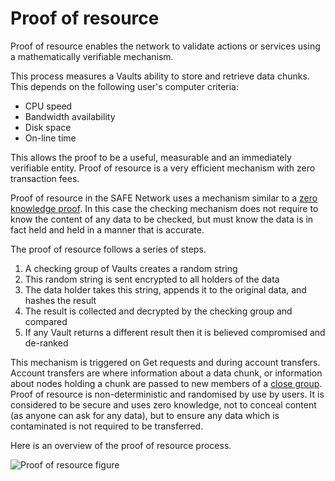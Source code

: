 # Proof of resource
Proof of resource enables the network to validate actions or services using a mathematically verifiable mechanism.

This process measures a Vaults ability to store and retrieve data chunks. This depends on the following user's computer criteria:

* CPU speed
* Bandwidth availability
* Disk space
* On-line time

This allows the proof to be a useful, measurable and an immediately verifiable entity. Proof of resource is a very efficient mechanism with zero transaction fees.

Proof of resource in the SAFE Network uses a mechanism similar to a [zero knowledge proof](http://en.wikipedia.org/wiki/Zero-knowledge_proof). In this case the checking mechanism does not require to know the content of any data to be checked, but must know the data is in fact held and held in a manner that is accurate.

The proof of resource follows a series of steps.

1. A checking group of Vaults creates a random string
2. This random string is sent encrypted to all holders of the data
3. The data holder takes this string, appends it to the original data, and hashes the result
4. The result is collected and decrypted by the checking group and compared
5. If any Vault returns a different result then it is believed compromised and de-ranked

This mechanism is triggered on Get requests and during account transfers. Account transfers are where information about a data chunk, or information about nodes holding a chunk are passed to new members of a [close group](http://systemdocs.maidsafe.net/content/en/how_it_works/vault.html). Proof of resource is non-deterministic and randomised by use by users. It is considered to be secure and uses zero knowledge, not to conceal content (as anyone can ask for any data), but to ensure any data which is contaminated is not required to be transferred.

Here is an overview of the proof of resource process.

![Proof of resource figure](./img/por-diagram.png)
